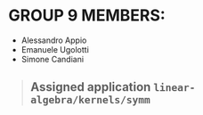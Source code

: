 # GROUP 9 MEMBERS:
- Alessandro Appio
- Emanuele Ugolotti
- Simone Candiani

> ## Assigned application `linear-algebra/kernels/symm`


